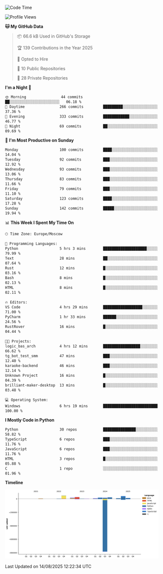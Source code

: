 <!--START_SECTION:waka-->
![Code Time](http://img.shields.io/badge/Code%20Time-782%20hrs%2054%20mins-blue)

![Profile Views](http://img.shields.io/badge/Profile%20Views-0-blue)

**🐱 My GitHub Data** 

> 📦 66.6 kB Used in GitHub's Storage 
 > 
> 🏆 139 Contributions in the Year 2025
 > 
> 💼 Opted to Hire
 > 
> 📜 10 Public Repositories 
 > 
> 🔑 28 Private Repositories 
 > 
**I'm a Night 🦉** 

```text
🌞 Morning                44 commits          ██░░░░░░░░░░░░░░░░░░░░░░░   06.18 % 
🌆 Daytime                266 commits         █████████░░░░░░░░░░░░░░░░   37.36 % 
🌃 Evening                333 commits         ████████████░░░░░░░░░░░░░   46.77 % 
🌙 Night                  69 commits          ██░░░░░░░░░░░░░░░░░░░░░░░   09.69 % 
```
📅 **I'm Most Productive on Sunday** 

```text
Monday                   100 commits         ████░░░░░░░░░░░░░░░░░░░░░   14.04 % 
Tuesday                  92 commits          ███░░░░░░░░░░░░░░░░░░░░░░   12.92 % 
Wednesday                93 commits          ███░░░░░░░░░░░░░░░░░░░░░░   13.06 % 
Thursday                 83 commits          ███░░░░░░░░░░░░░░░░░░░░░░   11.66 % 
Friday                   79 commits          ███░░░░░░░░░░░░░░░░░░░░░░   11.10 % 
Saturday                 123 commits         ████░░░░░░░░░░░░░░░░░░░░░   17.28 % 
Sunday                   142 commits         █████░░░░░░░░░░░░░░░░░░░░   19.94 % 
```


📊 **This Week I Spent My Time On** 

```text
🕑︎ Time Zone: Europe/Moscow

💬 Programming Languages: 
Python                   5 hrs 3 mins        ████████████████████░░░░░   79.99 % 
Text                     28 mins             ██░░░░░░░░░░░░░░░░░░░░░░░   07.64 % 
Rust                     12 mins             █░░░░░░░░░░░░░░░░░░░░░░░░   03.16 % 
Bash                     8 mins              █░░░░░░░░░░░░░░░░░░░░░░░░   02.13 % 
HTML                     8 mins              █░░░░░░░░░░░░░░░░░░░░░░░░   02.11 % 

🔥 Editors: 
VS Code                  4 hrs 29 mins       ██████████████████░░░░░░░   71.00 % 
PyCharm                  1 hr 33 mins        ██████░░░░░░░░░░░░░░░░░░░   24.56 % 
RustRover                16 mins             █░░░░░░░░░░░░░░░░░░░░░░░░   04.44 % 

🐱‍💻 Projects: 
logic_bas_arch           4 hrs 12 mins       █████████████████░░░░░░░░   66.62 % 
tg_bot_test_smm          47 mins             ███░░░░░░░░░░░░░░░░░░░░░░   12.40 % 
karaoke-backend          46 mins             ███░░░░░░░░░░░░░░░░░░░░░░   12.14 % 
Unknown Project          16 mins             █░░░░░░░░░░░░░░░░░░░░░░░░   04.39 % 
brilliant-maker-desktop  13 mins             █░░░░░░░░░░░░░░░░░░░░░░░░   03.48 % 

💻 Operating System: 
Windows                  6 hrs 19 mins       █████████████████████████   100.00 % 
```

**I Mostly Code in Python** 

```text
Python                   30 repos            ███████████████░░░░░░░░░░   58.82 % 
TypeScript               6 repos             ███░░░░░░░░░░░░░░░░░░░░░░   11.76 % 
JavaScript               6 repos             ███░░░░░░░░░░░░░░░░░░░░░░   11.76 % 
HTML                     3 repos             █░░░░░░░░░░░░░░░░░░░░░░░░   05.88 % 
C                        1 repo              ░░░░░░░░░░░░░░░░░░░░░░░░░   01.96 % 
```



**Timeline**

![Lines of Code chart](https://raw.githubusercontent.com/adlemx/adlemx/main/assets/bar_graph.png)


 Last Updated on 14/08/2025 12:22:34 UTC
<!--END_SECTION:waka-->

